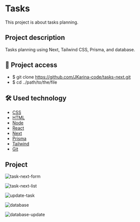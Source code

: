 # Tasks

This project is about tasks planning.

## Project description

Tasks planning using Next, Tailwind CSS, Prisma, and database.

## 📁 Project access

- $ git clone https://github.com/JKarina-code/tasks-next.git
- $ cd ../path/to/the/file

## 🛠️ Used technology

- [CSS](https://www.w3schools.com/Css/)
- [HTML](https://www.w3schools.com/html/)
- [Node](https://nodejs.org/en)
- [React](https://react.dev/)
- [Next](https://nextjs.org/)
- [Prisma](https://www.prisma.io/)
- [Tailwind](https://tailwindcss.com/)
- [Git](https://git-scm.com/docs)

## Project

![task-next-form](https://github.com/JKarina-code/tasks-next/assets/29663094/3f2c4e9f-dd97-40c2-83ac-62e5a4d074b7)


![task-next-list](https://github.com/JKarina-code/tasks-next/assets/29663094/08c5a536-c7a5-4e70-8086-202dcecf5c60)


![update-task](https://github.com/JKarina-code/tasks-next/assets/29663094/f797bbfa-b9c2-429c-8379-8c3b24fbfb3c)


![database](https://github.com/JKarina-code/tasks-next/assets/29663094/23ae3b60-44e9-444b-b300-b9605b5dd297)


![database-update](https://github.com/JKarina-code/tasks-next/assets/29663094/0a45f071-4b2d-4f2d-bc8d-ae8ac4a76766)
